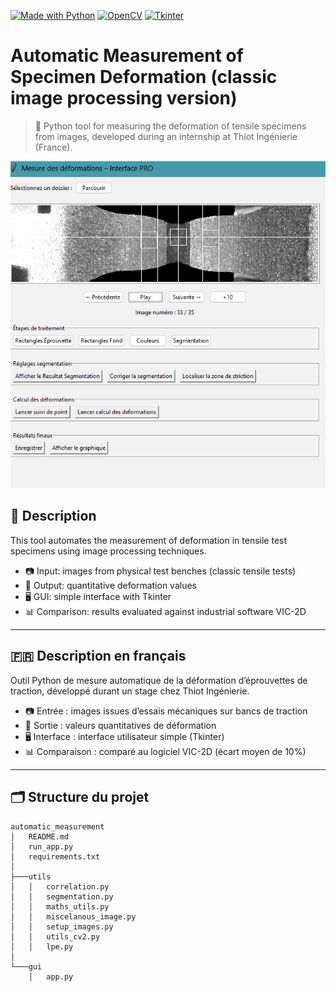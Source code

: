 [![Made with Python](https://img.shields.io/badge/Made%20with-Python-blue)](https://www.python.org/)
[![OpenCV](https://img.shields.io/badge/OpenCV-27338e?style=for-the-badge&logo=OpenCV&logoColor=white)](https://www.opencv.org/)
[![Tkinter](https://img.shields.io/badge/Tkinter%20-005AFF?style=for-the-badge&logo=python&logoColor=white)](https://docs.python.org/3.13/library/tkinter.html)

# Automatic Measurement of Specimen Deformation (classic image processing version)

> 🔬 Python tool for measuring the deformation of tensile specimens from images, developed during an internship at Thiot Ingénierie (France).
> 
![Interface](./main_menu.png)

## 🧠 Description

This tool automates the measurement of deformation in tensile test specimens using image processing techniques.

- 📷 Input: images from physical test benches (classic tensile tests)
- 🧪 Output: quantitative deformation values
- 🖥️ GUI: simple interface with Tkinter
- 📊 Comparison: results evaluated against industrial software VIC-2D

---

## 🇫🇷 Description en français

Outil Python de mesure automatique de la déformation d’éprouvettes de traction, développé durant un stage chez Thiot Ingénierie.

- 📷 Entrée : images issues d’essais mécaniques sur bancs de traction
- 🧪 Sortie : valeurs quantitatives de déformation
- 🖥️ Interface : interface utilisateur simple (Tkinter)
- 📊 Comparaison : comparé au logiciel VIC-2D (écart moyen de 10%)

---

## 🗂️ Structure du projet
```
automatic_measurement
│   README.md
│   run_app.py
│   requirements.txt
│
├───utils
│   │   correlation.py
│   │   segmentation.py
│   │   maths_utils.py
│   │   miscelanous_image.py
│   │   setup_images.py
│   │   utils_cv2.py
│   │   lpe.py
│
└───gui
    │   app.py
```
